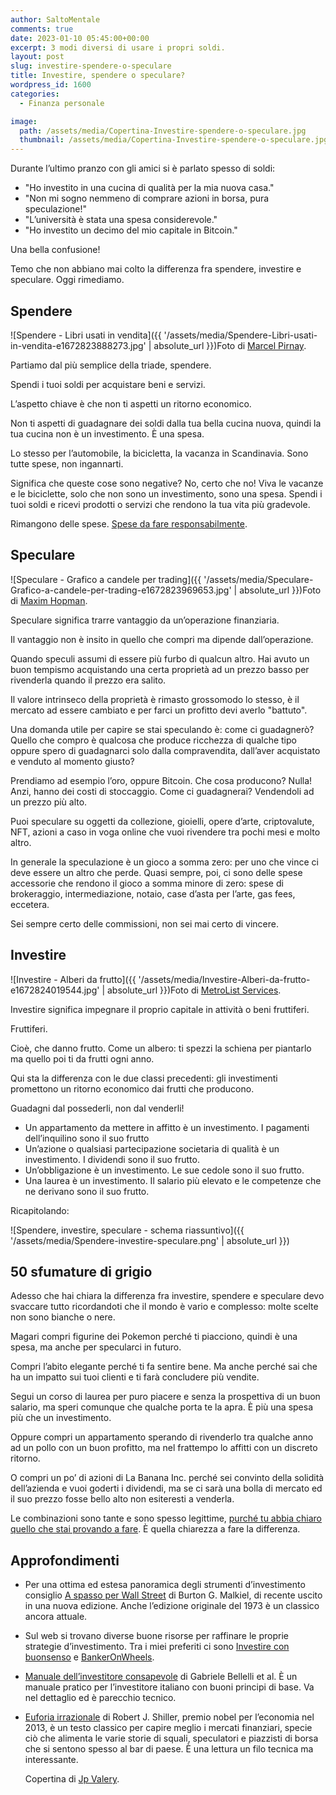 ```yaml
---
author: SaltoMentale
comments: true
date: 2023-01-10 05:45:00+00:00
excerpt: 3 modi diversi di usare i propri soldi.
layout: post
slug: investire-spendere-o-speculare
title: Investire, spendere o speculare?
wordpress_id: 1600
categories:
  - Finanza personale

image:
  path: /assets/media/Copertina-Investire-spendere-o-speculare.jpg
  thumbnail: /assets/media/Copertina-Investire-spendere-o-speculare.jpg
---
```


Durante l’ultimo pranzo con gli amici si è parlato spesso di soldi:

- "Ho investito in una cucina di qualità per la mia nuova casa."
- "Non mi sogno nemmeno di comprare azioni in borsa, pura speculazione!"
- "L’università è stata una spesa considerevole."
- "Ho investito un decimo del mio capitale in Bitcoin."

Una bella confusione!

Temo che non abbiano mai colto la differenza fra spendere, investire e speculare. Oggi rimediamo.

## Spendere

![Spendere - Libri usati in vendita]({{ '/assets/media/Spendere-Libri-usati-in-vendita-e1672823888273.jpg' | absolute_url }})Foto di [Marcel Pirnay](https://unsplash.com/@marcel_?utm_source=unsplash&utm_medium=referral&utm_content=creditCopyText).

Partiamo dal più semplice della triade, spendere.

Spendi i tuoi soldi per acquistare beni e servizi.

L’aspetto chiave è che non ti aspetti un ritorno economico.

Non ti aspetti di guadagnare dei soldi dalla tua bella cucina nuova, quindi la tua cucina non è un investimento. È una spesa.

Lo stesso per l’automobile, la bicicletta, la vacanza in Scandinavia. Sono tutte spese, non ingannarti.

Significa che queste cose sono negative? No, certo che no! Viva le vacanze e le biciclette, solo che non sono un investimento, sono una spesa. Spendi i tuoi soldi e ricevi prodotti o servizi che rendono la tua vita più gradevole.

Rimangono delle spese. [Spese da fare responsabilmente](/risparmiare-senza-fatica/).

## Speculare

![Speculare - Grafico a candele per trading]({{ '/assets/media/Speculare-Grafico-a-candele-per-trading-e1672823969653.jpg' | absolute_url }})Foto di [Maxim Hopman](https://unsplash.com/ja/@nampoh?utm_source=unsplash&utm_medium=referral&utm_content=creditCopyText).

Speculare significa trarre vantaggio da un’operazione finanziaria.

Il vantaggio non è insito in quello che compri ma dipende dall’operazione.

Quando speculi assumi di essere più furbo di qualcun altro. Hai avuto un buon tempismo acquistando una certa proprietà ad un prezzo basso per rivenderla quando il prezzo era salito.

Il valore intrinseco della proprietà è rimasto grossomodo lo stesso, è il mercato ad essere cambiato e per farci un profitto devi averlo "battuto".

Una domanda utile per capire se stai speculando è: come ci guadagnerò? Quello che compro è qualcosa che produce ricchezza di qualche tipo oppure spero di guadagnarci solo dalla compravendita, dall’aver acquistato e venduto al momento giusto?

Prendiamo ad esempio l’oro, oppure Bitcoin. Che cosa producono? Nulla! Anzi, hanno dei costi di stoccaggio. Come ci guadagnerai? Vendendoli ad un prezzo più alto.

Puoi speculare su oggetti da collezione, gioielli, opere d’arte, criptovalute, NFT, azioni a caso in voga online che vuoi rivendere tra pochi mesi e molto altro.

In generale la speculazione è un gioco a somma zero: per uno che vince ci deve essere un altro che perde. Quasi sempre, poi, ci sono delle spese accessorie che rendono il gioco a somma minore di zero: spese di brokeraggio, intermediazione, notaio, case d’asta per l’arte, gas fees, eccetera.

Sei sempre certo delle commissioni, non sei mai certo di vincere.

## Investire

![Investire - Alberi da frutto]({{ '/assets/media/Investire-Alberi-da-frutto-e1672824019544.jpg' | absolute_url }})Foto di [MetroList Services](https://unsplash.com/@etieseler?utm_source=unsplash&utm_medium=referral&utm_content=creditCopyText).

Investire significa impegnare il proprio capitale in attività o beni fruttiferi.

Fruttiferi.

Cioè, che danno frutto. Come un albero: ti spezzi la schiena per piantarlo ma quello poi ti da frutti ogni anno.

Qui sta la differenza con le due classi precedenti: gli investimenti promettono un ritorno economico dai frutti che producono.

Guadagni dal possederli, non dal venderli!

- Un appartamento da mettere in affitto è un investimento. I pagamenti dell’inquilino sono il suo frutto
- Un’azione o qualsiasi partecipazione societaria di qualità è un investimento. I dividendi sono il suo frutto.
- Un’obbligazione è un investimento. Le sue cedole sono il suo frutto.
- Una laurea è un investimento. Il salario più elevato e le competenze che ne derivano sono il suo frutto.

Ricapitolando:

![Spendere, investire, speculare - schema riassuntivo]({{ '/assets/media/Spendere-investire-speculare.png' | absolute_url }})

## 50 sfumature di grigio

Adesso che hai chiara la differenza fra investire, spendere e speculare devo svaccare tutto ricordandoti che il mondo è vario e complesso: molte scelte non sono bianche o nere.

Magari compri figurine dei Pokemon perché ti piacciono, quindi è una spesa, ma anche per specularci in futuro.

Compri l’abito elegante perché ti fa sentire bene. Ma anche perché sai che ha un impatto sui tuoi clienti e ti farà concludere più vendite.

Segui un corso di laurea per puro piacere e senza la prospettiva di un buon salario, ma speri comunque che qualche porta te la apra. È più una spesa più che un investimento.

Oppure compri un appartamento sperando di rivenderlo tra qualche anno ad un pollo con un buon profitto, ma nel frattempo lo affitti con un discreto ritorno.

O compri un po’ di azioni di La Banana Inc. perché sei convinto della solidità dell’azienda e vuoi goderti i dividendi, ma se ci sarà una bolla di mercato ed il suo prezzo fosse bello alto non esiteresti a venderla.

Le combinazioni sono tante e sono spesso legittime, [purché tu abbia chiaro quello che stai provando a fare](/buon-investimento-5-domande/). È quella chiarezza a fare la differenza.

## Approfondimenti

- Per una ottima ed estesa panoramica degli strumenti d’investimento consiglio [A spasso per Wall Street](https://amzn.to/3i1W4B4) di Burton G. Malkiel, di recente uscito in una nuova edizione. Anche l’edizione originale del 1973 è un classico ancora attuale.
- Sul web si trovano diverse buone risorse per raffinare le proprie strategie d’investimento. Tra i miei preferiti ci sono [Investire con buonsenso](https://investireconbuonsenso.com/) e [BankerOnWheels](https://www.bankeronwheels.com/).
- [Manuale dell’investitore consapevole](https://amzn.to/3CeVF4O) di Gabriele Bellelli et al. È un manuale pratico per l’investitore italiano con buoni principi di base. Va nel dettaglio ed è parecchio tecnico.
- [Euforia irrazionale](https://amzn.to/3Z09Mox) di Robert J. Shiller, premio nobel per l’economia nel 2013, è un testo classico per capire meglio i mercati finanziari, specie ciò che alimenta le varie storie di squali, speculatori e piazzisti di borsa che si sentono spesso al bar di paese. È una lettura un filo tecnica ma interessante.

  Copertina di <a href="https://unsplash.com/@jpvalery?utm_source=unsplash&utm_medium=referral&utm_content=creditCopyText">Jp Valery</a>.
